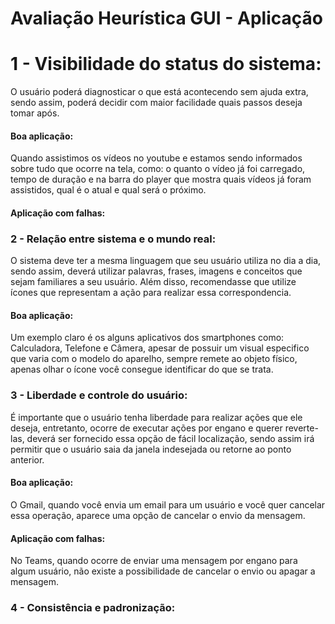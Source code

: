 # Avaliação Heurística GUI - Aplicação

<h1> 1 - Visibilidade do status do sistema: </h1>
<p> O usuário poderá diagnosticar o que está acontecendo sem ajuda extra, sendo assim, poderá decidir com maior facilidade quais passos deseja tomar após.</p>

#### Boa aplicação: 
Quando assistimos os vídeos no youtube e estamos sendo informados sobre tudo que ocorre na tela, como: o quanto o vídeo já foi carregado, tempo de duração e na barra do player que mostra quais vídeos já foram assistidos, qual é o atual e qual será o próximo.
#### Aplicação com falhas: 


### 2 - Relação entre sistema e o mundo real:
O sistema deve ter a mesma linguagem que seu usuário utiliza no dia a dia, sendo assim, deverá utilizar palavras, frases, imagens e conceitos que sejam familiares a seu usuário. Além disso, recomendasse que utilize ícones que representam a ação para realizar essa correspondencia.
#### Boa aplicação: 
Um exemplo claro é os  alguns aplicativos dos smartphones como: Calculadora, Telefone e Câmera, apesar de possuir um visual especifico que varia com o modelo do aparelho, sempre remete ao objeto físico, apenas olhar o ícone você consegue identificar do que se trata.


### 3 - Liberdade e controle do usuário:
É importante que o usuário tenha liberdade para realizar ações que ele deseja, entretanto, ocorre de executar ações por engano e querer reverte-las, deverá ser fornecido essa opção de fácil localização, sendo assim irá permitir que o usuário saia da janela indesejada ou retorne ao ponto anterior.
#### Boa aplicação:
O Gmail, quando você envia um email para um usuário e você quer cancelar essa operação, aparece uma opção de cancelar o envio da mensagem.

#### Aplicação com falhas:
No Teams, quando ocorre de enviar uma mensagem por engano para algum usuário, não existe a possibilidade de cancelar o envio ou apagar a mensagem.


### 4 - Consistência e padronização:


